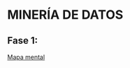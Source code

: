 # MINERÍA DE DATOS

## Fase 1: 
[Mapa mental](https://github.com/SaulArtHdz/MINER-ADATOS/blob/master/MapaMental1-SAHH-1815642.pdf)
